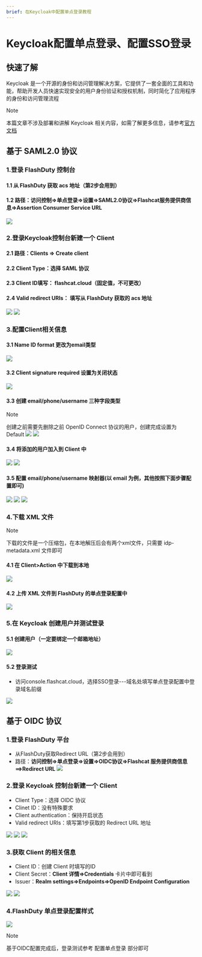 ```yaml
---
brief: 在Keycloak中配置单点登录教程
---
```


# Keycloak配置单点登录、配置SSO登录

## 快速了解

Keycloak 是一个开源的身份和访问管理解决方案，它提供了一套全面的工具和功能，帮助开发人员快速实现安全的用户身份验证和授权机制，同时简化了应用程序的身份和访问管理流程

> [!NOTE]
> 本篇文章不涉及部署和讲解 Keycloak 相关内容，如需了解更多信息，请参考[官方文档](https://www.keycloak.org/)

## 基于 SAML2.0 协议
### 1.登录 FlashDuty 控制台
#### 1.1 从 FlashDuty 获取 acs 地址（第2步会用到）
#### 1.2 路径：访问控制=>单点登录=>设置=>SAML2.0协议=>Flashcat服务提供商信息=>Assertion Consumer Service URL

![](https://fcimg.3ti.site/zh/flashduty/mixin/single_sign_on/keycloak/1.avif)

### 2.登录Keycloak控制台新建一个 Client
#### 2.1 路径：Clients => Create client
#### 2.2 Client Type：选择 SAML 协议
#### 2.3 Client ID填写： flashcat.cloud（固定值，不可更改）
#### 2.4 Valid redirect URIs： 填写从 FlashDuty 获取的 acs 地址

![](https://fcimg.3ti.site/zh/flashduty/mixin/single_sign_on/keycloak/2.avif)
![](https://fcimg.3ti.site/zh/flashduty/mixin/single_sign_on/keycloak/3.avif)

### 3.配置Client相关信息

#### 3.1 Name ID format 更改为email类型

![](https://fcimg.3ti.site/zh/flashduty/mixin/single_sign_on/keycloak/4.avif)

#### 3.2 Client signature required 设置为关闭状态

![](https://fcimg.3ti.site/zh/flashduty/mixin/single_sign_on/keycloak/5.avif)

#### 3.3 创建 email/phone/username 三种字段类型
> [!NOTE]
> 创建之前需要先删除之前 OpenID Connect 协议的用户，创建完成设置为 Default
![](https://fcimg.3ti.site/zh/flashduty/mixin/single_sign_on/keycloak/6.avif)
![](https://fcimg.3ti.site/zh/flashduty/mixin/single_sign_on/keycloak/7.avif)

#### 3.4 将添加的用户加入到 Client 中
![](https://fcimg.3ti.site/zh/flashduty/mixin/single_sign_on/keycloak/8.avif)
![](https://fcimg.3ti.site/zh/flashduty/mixin/single_sign_on/keycloak/9.avif)

#### 3.5 配置 email/phone/username 映射器(以 email 为例，其他按照下面步骤配置即可)
![](https://fcimg.3ti.site/zh/flashduty/mixin/single_sign_on/keycloak/10.avif)
![](https://fcimg.3ti.site/zh/flashduty/mixin/single_sign_on/keycloak/11.avif)
![](https://fcimg.3ti.site/zh/flashduty/mixin/single_sign_on/keycloak/12.avif)

### 4.下载 XML 文件
> [!NOTE]
> 下载的文件是一个压缩包，在本地解压后会有两个xml文件，只需要 idp-metadata.xml 文件即可
#### 4.1 在 Client>Action 中下载到本地
![](https://fcimg.3ti.site/zh/flashduty/mixin/single_sign_on/keycloak/13.avif)

#### 4.2 上传 XML 文件到 FlashDuty 的单点登录配置中
![](https://fcimg.3ti.site/zh/flashduty/mixin/single_sign_on/keycloak/14.avif)

### 5.在 Keycloak 创建用户并测试登录

#### 5.1 创建用户（一定要绑定一个邮箱地址）
![](https://fcimg.3ti.site/zh/flashduty/mixin/single_sign_on/keycloak/15.avif)

#### 5.2 登录测试
- 访问console.flashcat.cloud，选择SSO登录---域名处填写单点登录配置中登录域名前缀

![](https://fcimg.3ti.site/zh/flashduty/mixin/single_sign_on/keycloak/16.avif)

## 基于 OIDC 协议
### 1.登录 FlashDuty 平台
- 从FlashDuty获取Redirect URL（第2步会用到）
- 路径：**访问控制=>单点登录=>设置=>OIDC协议=>Flashcat 服务提供商信息==>Redirect URL**
![](https://fcimg.3ti.site/zh/flashduty/mixin/single_sign_on/keycloak/17.avif)

### 2.登录 Keycloak 控制台新建一个 Client

- Client Type：选择 OIDC 协议
- Clinet ID：没有特殊要求
- Client authentication：保持开启状态
- Valid redirect URIs：填写第1步获取的 Redirect URL 地址

![](https://fcimg.3ti.site/zh/flashduty/mixin/single_sign_on/keycloak/18.avif)
![](https://fcimg.3ti.site/zh/flashduty/mixin/single_sign_on/keycloak/19.avif)
![](https://fcimg.3ti.site/zh/flashduty/mixin/single_sign_on/keycloak/20.avif)

### 3.获取 Client 的相关信息

- Client ID：创建 Client 时填写的ID
- Client Secret：**Client 详情=>Credentials** 卡片中即可看到
- Issuer：**Realm settings=>Endpoints=>OpenID Endpoint Configuration**

![](https://fcimg.3ti.site/zh/flashduty/mixin/single_sign_on/keycloak/21.avif)
![](https://fcimg.3ti.site/zh/flashduty/mixin/single_sign_on/keycloak/22.avif)

### 4.FlashDuty 单点登录配置样式

![](https://fcimg.3ti.site/zh/flashduty/mixin/single_sign_on/keycloak/23.avif)

> [!NOTE]
> 基于OIDC配置完成后，登录测试参考 配置单点登录 部分即可